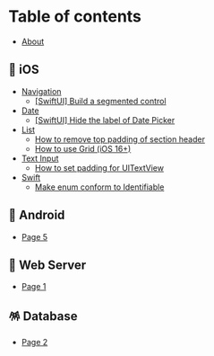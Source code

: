 # Table of contents

* [About](README.md)

## 🍎 iOS

* [Navigation](ios/navigation/README.md)
  * [\[SwiftUI\] Build a segmented control](ios/navigation/swiftui-build-a-segmented-control.md)
* [Date](ios/date/README.md)
  * [\[SwiftUI\] Hide the label of Date Picker](ios/date/swiftui-hide-the-label-of-date-picker.md)
* [List](ios/list/README.md)
  * [How to remove top padding of section header](ios/list/how-to-remove-top-padding-of-section-header.md)
  * [How to use Grid (iOS 16+)](ios/list/how-to-use-grid-ios-16+.md)
* [Text Input](ios/text-input/README.md)
  * [How to set padding for UITextView](ios/text-input/how-to-set-padding-for-uitextview.md)
* [Swift](ios/swift/README.md)
  * [Make enum conform to Identifiable](ios/swift/make-enum-conform-to-identifiable.md)

## 🤖 Android

* [Page 5](android/page-5.md)

## 🐧 Web Server

* [Page 1](web-server/page-1.md)

## 🪅 Database

* [Page 2](database/page-2.md)
